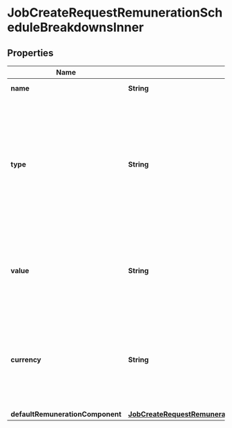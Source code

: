 

# JobCreateRequestRemunerationScheduleBreakdownsInner


## Properties

| Name | Type | Description | Notes |
|------------ | ------------- | ------------- | -------------|
|**name** | **String** | The name of this Breakdowns. |  |
|**type** | **String** | How this breakdown is calculated and applied to the base amount, MultipleOfBase is multiplied by baseAnnualSalary and then added to the total while FixedAmount is added directly to the total. Enum: &#x60;MultipleOfBase&#x60;, &#x60;FixedAmount&#x60;. |  |
|**value** | **String** | For MultipleOfBase this is the multiplier (e.g. 9 &#x3D; 9%) while for fixed amount this is the amount to directly add to the total. |  |
|**currency** | **String** | The currency used for this breakdown. An international currency code. Typically AUD for Australian dollar, USD for American dollar etc. See [Official list of codes](https://www.iban.com/currency-codes). |  [optional] |
|**defaultRemunerationComponent** | [**JobCreateRequestRemunerationScheduleBreakdownsInnerDefaultRemunerationComponent**](JobCreateRequestRemunerationScheduleBreakdownsInnerDefaultRemunerationComponent.md) |  |  [optional] |




